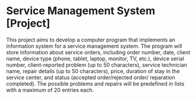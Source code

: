 # Service Management System [Project]
 This project aims to develop a computer program that implements an information system for a service management system. The program will store information about service orders, including order number, date, client name, device type (phone, tablet, laptop, monitor, TV, etc.), device serial number, client-reported problem (up to 50 characters), service technician name, repair details (up to 50 characters), price, duration of stay in the service center, and status (accepted order/rejected order/ reparation completed). The possible problems and repairs will be predefined in lists with a maximum of 20 entries each.
